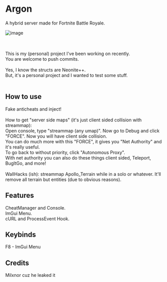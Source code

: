 # Argon
A hybrid server made for Fortnite Battle Royale.

![image](https://user-images.githubusercontent.com/84999745/134829219-d0c4a680-e17a-4c89-a6c1-d58d2556d703.png)

<br><br>
This is my (personal) project I've been working on recently.<br>
You are welcome to push commits.
<br><br>
Yes, I know the structs are Neonite++.<br>
But, it's a personal project and I wanted to test some stuff.
<br><br>

## How to use

Fake anticheats and inject!<br>
<br>
How to get "server side maps" (it's just client sided collision with streammap): <br>
Open console, type "streammap (any umap)". Now go to Debug and click "FORCE". Now you will have client side collision.<br>
You can do much more with this "FORCE", it gives you "Net Authority" and it's really useful.<br>
To go back to without priority, click "Autonomous Proxy".<br>
With net authority you can also do these things client sided, Teleport, BugItGo, and more!<br>
<br>
WallHacks (ish): streammap Apollo_Terrain while in a solo or whatever. It'll remove all terrain but entities (due to obvious reasons).

## Features

CheatManager and Console.<br>
ImGui Menu.<br>
cURL and ProcessEvent Hook.<br>

## Keybinds

F8 - ImGui Menu

## Credits

Milxnor cuz he leaked it
